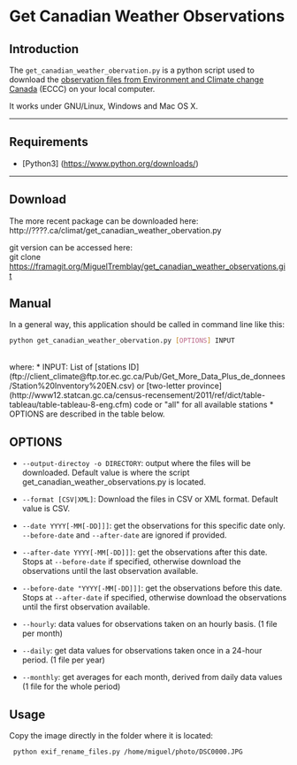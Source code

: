 Get Canadian Weather Observations
=============

Introduction
------------

The `get_canadian_weather_obervation.py` is a python script used to download the [observation files from Environment and Climate change Canada](http://climate.weather.gc.ca/historical_data/search_historic_data_e.html) (ECCC) on your local computer.

It works under GNU/Linux, Windows and Mac OS X.
___

Requirements
------------

* [Python3] (https://www.python.org/downloads/)

___

Download 
--------
The more recent package can be downloaded here:  
http://????.ca/climat/get_canadian_weather_obervation.py

git version can be accessed here:  
 git clone https://framagit.org/MiguelTremblay/get_canadian_weather_observations.git


Manual
--------
 
In a general way, this application should be called in command line like this:  
```bash
python get_canadian_weather_obervation.py [OPTIONS] INPUT
```
<br />
where:   
* INPUT: List of [stations ID](ftp://client_climate@ftp.tor.ec.gc.ca/Pub/Get_More_Data_Plus_de_donnees/Station%20Inventory%20EN.csv) or [two-letter province](http://www12.statcan.gc.ca/census-recensement/2011/ref/dict/table-tableau/table-tableau-8-eng.cfm) code or "all" for all available stations
* OPTIONS are described in the table below.


OPTIONS
------------



* `--output-directoy -o DIRECTORY`: output where the files will be downloaded. Default value is where the script get_canadian_weather_observations.py is located.
* `--format [CSV|XML]`: Download the files in CSV or XML format. Default value is CSV.

* `--date YYYY[-MM[-DD]]]`: get the observations for this specific date only.  `--before-date` and  `--after-date` are ignored if provided.
* `--after-date YYYY[-MM[-DD]]]`: get the observations after this date. Stops at `--before-date` if specified, otherwise download the observations until the last observation available.
* `--before-date "YYYY[-MM[-DD]]]`: get the observations before this date. Stops at `--after-date` if specified, otherwise download the observations until the first observation available.

* `--hourly`:  data values for observations taken on an hourly basis. (1 file per month)
* `--daily`: get data values for observations taken once in a 24-hour period. (1 file per year)
* `--monthly`: get averages for each month, derived from daily data values (1 file for the whole period)

Usage
-----

Copy the image directly in the folder where it is located:  
```bash
 python exif_rename_files.py /home/miguel/photo/DSC0000.JPG
```
<br />
